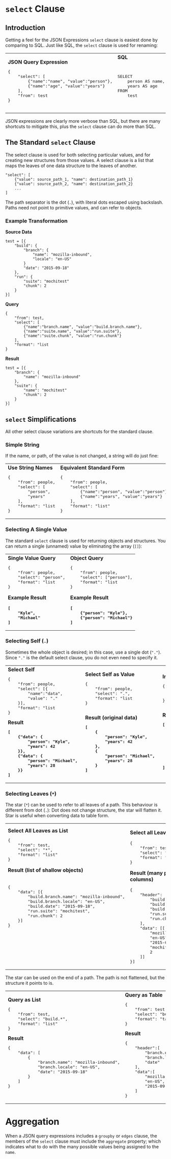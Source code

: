 
`select` Clause
===============


Introduction
------------

Getting a feel for the JSON Expressions `select` clause is easiest done by comparing to SQL. Just like SQL, the `select` clause is used for renaming:

<table><tr><td>
<b>JSON Query Expression</b><br>
<pre>
{
    "select": [
        {"name":"name", "value":"person"},
        {"name":"age", "value":"years"}
    ],
    "from": test
}
</pre>
</td><td>
<b>SQL</b><br>
<pre>
<br>
SELECT
    person AS name,
    years AS age
FROM
    test
<br>
</pre>
</td></tr></table>

JSON expressions are clearly more verbose than SQL, but there are many shortcuts to mitigate this, plus the `select` clause can do more than SQL.


The Standard `select` Clause
----------------------------

The select clause is used for both selecting particular values, and for creating new structures from those values. A select clause is a list that maps the leaves of one data structure to the leaves of another.

    "select": [
        {"value": source_path_1, "name": destination_path_1}
        {"value": source_path_2, "name": destination_path_2}
        ...
    ]

The path separator is the dot (`.`), with literal dots escaped using backslash. Paths need not point to primitive values, and can refer to objects.


### Example Transformation

**Source Data**

    test = [{
        "build": {
            "branch": {
                "name": "mozilla-inbound",
                "locale": "en-US"
            }
            "date": "2015-09-18"
        },
        "run": {
            "suite": "mochitest"
            "chunk": 2
        }
    }]

**Query**

    {
        "from": test,
        "select": [
            {"name":"branch.name", "value":"build.branch.name"},
            {"name":"suite.name", "value":"run.suite"},
            {"name":"suite.chunk", "value":"run.chunk"}
        ],
        "format": "list
    }

**Result**

    test = [{
        "branch": {
            "name": "mozilla-inbound"
        },
        "suite": {
            "name": "mochitest"
            "chunk": 2
        }
    }]


## `select` Simplifications

All other select clause variations are shortcuts for the standard clause.

### Simple String

If the name, or path, of the value is not changed, a string will do just fine:

<table><tr><td>
<b>Use String Names</b><br>
<pre>
{
    "from": people,
    "select": [
        "person", 
        "years"
    ],
    "format": "list
}
</pre>

</td><td>
<b>Equivalent Standard Form</b><br>
<pre>
{
    "from": people,
    "select": [
        {"name":"person", "value":"person"},
        {"name":"years", "value":"years"}
    ],
    "format": "list"
}
</pre>
</td></tr></table>

### Selecting A Single Value

The standard `select` clause is used for returning objects and structures. You can return a single (unnamed) value by eliminating the array (`[]`):


<table><tr><td>
<b>Single Value Query</b><br>
<pre>
{
    "from": people,
    "select": "person",
    "format": "list
}
</pre>

<b>Example Result<b>
<pre>
[
    "Kyle",
    "Michael"
]
</pre>
</td><td>
<b>Object Query</b><br>
<pre>
{
    "from": people,
    "select": ["person"],
    "format": "list
}
</pre>

<b>Example Result<b>
<pre>
[
    {"person": "Kyle"},
    {"person": "Michael"}
]
</pre>
</td></tr></table>


### Selecting Self (`.`)

Sometimes the whole object is desired; in this case, use a single dot (`"."`). Since `"."` is the default select clause, you do not even need to specify it.

<table><tr><td>
<b>Select Self</b><br>
<pre>
{
    "from": people,
    "select": [{
        "name":"data", 
        "value": "."
    }],
    "format": "list
}
</pre>
<b>Result<b>
<pre>
[
    {"data": {
        "person": "Kyle", 
        "years": 42
    }},
    {"data": {
        "person": "Michael", 
        "years": 28
    }}
]
</pre>

</td><td>
<b>Select Self as Value</b><br>
<pre>
{
    "from": people,
    "select": ".",
    "format": "list
}



</pre>
<b>Result (original data)<b>
<pre>
[
    {
        "person": "Kyle", 
        "years": 42
    },
    {
        "person": "Michael", 
        "years": 28
    }
]
</pre>
</td><td>
<b>Implied Dot Query</b><br>
<pre>
{
    "from": people,
    "format": "list
}




</pre>
<b>Result (same original data)<b>
<pre>
[
    {
        "person": "Kyle", 
        "years": 42
    },
    {
        "person": "Michael", 
        "years": 28
    }
]
</pre>
</td></tr></table>

### Selecting Leaves (`*`)

The star (`*`) can be used to refer to all leaves of a path. This behaviour is different from dot (`.`): Dot does not change structure, the star will flatten it. Star is useful when converting data to table form.

<table><tr><td>
<b>Select All Leaves as List</b><br>
<pre>
{
    "from": test,
    "select": "*",
    "format": "list"
}
</pre>

<b>Result (list of shallow objects)</b><br><br>
<pre>
{
    "data": [{
        "build.branch.name": "mozilla-inbound",
        "build.branch.locale": "en-US",
        "build.date": "2015-09-18",
        "run.suite": "mochitest",
        "run.chunk": 2
    }]
}







</pre>

</td><td>


<b>Select all Leaves as Table</b><br>
<pre>
{
    "from": test,
    "select": "*",
    "format": "table"
}
</pre>
<b>Result (many primitive-value columns)</b><br>
<pre>
{
    "header": [
        "build.branch.name",
        "build.branch.locale",
        "build.date",
        "run.suite",
        "run.chunk"
    ],
    "data": [[
        "mozilla-inbound",
        "en-US",
        "2015-09-18",
        "mochitest",
        2
    ]]
}]
</pre>

</td><td>
<b>Select Self as Table</b><br>
<pre>
{
    "from": test,
    "select": ".",
    "format": "table"
}
</pre>
<b>Result (one complex-value column)</b><br><br>
<pre>
{
    "header": ["."],
    "data": [[
        "build": {
            "branch": {
                "name": "mozilla-inbound",
                "locale": "en-US"
            }
            "date": "2015-09-18"
        },
        "run": {
            "suite": "mochitest"
            "chunk": 2
        }
    ]]
}
</pre>



</td></tr></table>

The star can be used on the end of a path. The path is not flattened, but the structure it points to is.

<table><tr><td>
<b>Query as List</b><br>
<pre>
{
    "from": test,
    "select": "build.*",
    "format": "list"
}
</pre>
<b>Result</b><br>
<pre>
{
    "data": [
        {
            "branch.name": "mozilla-inbound",
            "branch.locale": "en-US",
            "date": "2015-09-18"
        }
    ]
}



</pre>
</td><td>
<b>Query as Table</b><br>
<pre>
{
    "from": test,
    "select": "build.*",
    "format": "table"
}
</pre>
<b>Result</b><br>
<pre>
{
    "header":[
        "branch.name",
        "branch.locale",
        "date"
    ],
    "data":[
        "mozilla-inbound",
        "en-US",
        "2015-09-18"
    ]
}
</pre>


</td></tr></table>


# Aggregation

When a JSON query expressions includes a `groupby` or `edges` clause, the members of the `select` clause must include the `aggregate` property; which indicates what to do with the many possible values being assigned to the `name`.
